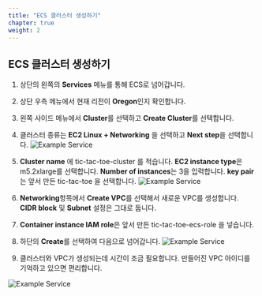 ```yaml
---
title: "ECS 클러스터 생성하기"
chapter: true
weight: 2
---
```


## ECS 클러스터 생성하기

1. 상단의 왼쪽의 **Services** 메뉴를 통해 ECS로 넘어갑니다.
1. 상단 우측 메뉴에서 현재 리전이 **Oregon**인지 확인합니다.
1. 왼쪽 사이드 메뉴에서 **Cluster**를 선택하고 **Create Cluster**를 선택합니다.
1. 클러스터 종류는 **EC2 Linux + Networking** 을 선택하고 **Next step**을 선택합니다.
![Example Service](/images/tic-tac-toe/cluster-build-1.png)
1. **Cluster name** 에 tic-tac-toe-cluster 를 적습니다.
**EC2 instance type**은 m5.2xlarge를 선택합니다.
**Number of instances**는 3을 입력합니다.
**key pair**는 앞서 만든 tic-tac-toe 을 선택합니다.
![Example Service](/images/tic-tac-toe/cluster-build-2.png)

1. **Networking**항목에서 **Create VPC**를 선택해서 새로운 VPC를 생성합니다.
**CIDR block** 및 **Subnet** 설정은 그대로 둡니다.
1. **Container instance IAM role**은 앞서 만든 tic-tac-toe-ecs-role 을 넣습니다.
1. 하단의 **Create**를 선택하여 다음으로 넘어갑니다.
![Example Service](/images/tic-tac-toe/cluster-build-3.png)

1. 클러스터와 VPC가 생성되는데 시간이 조금 필요합니다.
만들어진 VPC 아이디를 기억하고 있으면 편리합니다.

![Example Service](/images/tic-tac-toe/cluster-build-4.png)
